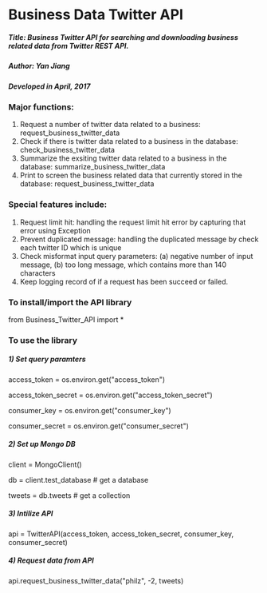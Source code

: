 # Business Data Twitter API


##### Title: Business Twitter API for searching and downloading business related data from Twitter REST API.

##### Author: Yan Jiang

##### Developed in April, 2017


### Major functions:
1) Request a number of twitter data related to a business: request_business_twitter_data
2) Check if there is twitter data related to a business in the database: check_business_twitter_data
3) Summarize the exsiting twitter data related to a business in the database: summarize_business_twitter_data
4) Print to screen the business related data that currently stored in the database: request_business_twitter_data


### Special features include: 
1) Request limit hit: handling the request limit hit error by capturing that error using Exception 
2) Prevent duplicated message: handling the duplicated message by check each twitter ID which is unique
3) Check misformat input query parameters: (a) negative number of input message, (b) too long message, which contains more than 140 characters
4) Keep logging record of if a request has been succeed or failed. 


### To install/import the API library

from Business_Twitter_API import *

### To use the library

##### 1) Set query paramters 

access_token = os.environ.get("access_token")

access_token_secret = os.environ.get("access_token_secret")

consumer_key = os.environ.get("consumer_key")

consumer_secret = os.environ.get("consumer_secret")


##### 2) Set up Mongo DB 

client = MongoClient()

db = client.test_database  # get a database
    
tweets = db.tweets         # get a collection


##### 3) Intilize API

api = TwitterAPI(access_token, access_token_secret, consumer_key, consumer_secret)    


##### 4) Request data from API
    
api.request_business_twitter_data("philz", -2, tweets)
